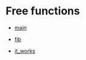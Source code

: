 # Free functions

- [main](./hello_world-main.md)

- [fib](./hello_world-fib.md)

- [it_works](./hello_world-tests-it_works.md)
